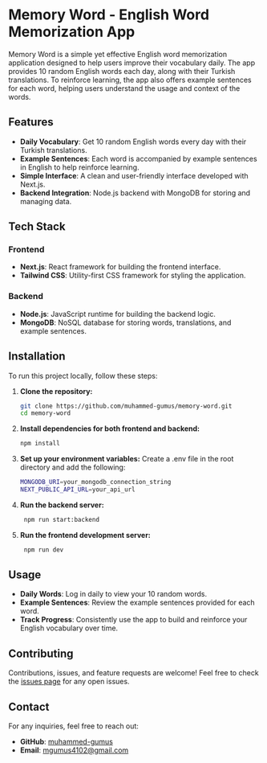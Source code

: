 # Memory Word - English Word Memorization App

Memory Word is a simple yet effective English word memorization application designed to help users improve their vocabulary daily. The app provides 10 random English words each day, along with their Turkish translations. To reinforce learning, the app also offers example sentences for each word, helping users understand the usage and context of the words.

## Features

- **Daily Vocabulary**: Get 10 random English words every day with their Turkish translations.
- **Example Sentences**: Each word is accompanied by example sentences in English to help reinforce learning.
- **Simple Interface**: A clean and user-friendly interface developed with Next.js.
- **Backend Integration**: Node.js backend with MongoDB for storing and managing data.

## Tech Stack

### Frontend
- **Next.js**: React framework for building the frontend interface.
- **Tailwind CSS**: Utility-first CSS framework for styling the application.

### Backend
- **Node.js**: JavaScript runtime for building the backend logic.
- **MongoDB**: NoSQL database for storing words, translations, and example sentences.

## Installation

To run this project locally, follow these steps:

1. **Clone the repository:**

   ```bash
   git clone https://github.com/muhammed-gumus/memory-word.git
   cd memory-word

2. **Install dependencies for both frontend and backend:**

   ```bash
   npm install
   
3. **Set up your environment variables:**
   Create a .env file in the root directory and add the following:
   
   ```bash
   MONGODB_URI=your_mongodb_connection_string
   NEXT_PUBLIC_API_URL=your_api_url

4. **Run the backend server:**
    
   ```bash
    npm run start:backend

5. **Run the frontend development server:**
   
   ```bash
    npm run dev

## Usage

- **Daily Words**: Log in daily to view your 10 random words.
- **Example Sentences**: Review the example sentences provided for each word.
- **Track Progress**: Consistently use the app to build and reinforce your English vocabulary over time.

## Contributing

Contributions, issues, and feature requests are welcome! Feel free to check the [issues page](https://github.com/muhammed-gumus/memory-word/issues) for any open issues.


## Contact

For any inquiries, feel free to reach out:

- **GitHub**: [muhammed-gumus](https://github.com/muhammed-gumus)
- **Email**: mgumus4102@gmail.com

